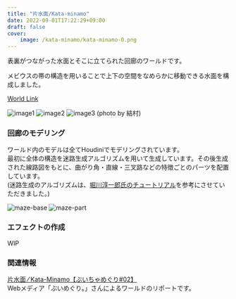 ```yaml
---
title: "片水面/Kata-minamo"
date: 2022-09-01T17:22:29+09:00
draft: false
cover:
    image: /kata-minamo/kata-minamo-0.png
---
```


表裏がつながった水面とそこに立てられた回廊のワールドです。  
<!--more-->
メビウスの帯の構造を用いることで上下の空間をなめらかに移動できる水面を構成しました。  

[World Link](https://vrchat.com/home/launch?worldId=wrld_88ee35e7-78e5-4a44-8e9e-72110750c72e)


![image1](/kata-minamo/kata-minamo-2.png)
![image2](/kata-minamo/kata-minamo-4.png)
![image3](/kata-minamo/kata-minamo-5.png)
(photo by 結村)

### 回廊のモデリング
ワールド内のモデルは全てHoudiniでモデリングされています。  
最初に全体の構造を迷路生成アルゴリズムを用いて生成しています。その後生成された線路図をもとに、曲がり角・直線・三叉路などの特徴ごとのパーツを配置しています。  
(迷路生成のアルゴリズムは、[堀川淳一郎氏のチュートリアル](https://youtu.be/4Za_ROLNrLo)を参考にさせていただきました。)   
<!-- 少数の構成要素を繰り返し使用して外観を構築しているため、ワールドのデータ容量は比較的少量に収まっています。 -->

![maze-base](/kata-minamo/kata-minamo-1.png)
![maze-part](/kata-minamo/kata-minamo-3.png)

### エフェクトの作成
WIP

### 関連情報
[片水面 ⁄ Kata-Minamo【ぶいちゃめぐり#02】](https://v-meguri.com/vr/vchameguri-02/)  
Webメディア「ぶいめぐり。」さんによるワールドのリポートです。